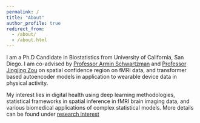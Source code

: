 ```yaml
---
permalink: /
title: "About"
author_profile: true
redirect_from: 
  - /about/
  - /about.html
---
```


I am a Ph.D Candidate in Biostatistics from University of California, San Diego. I am co-advised by [Professor Armin Schwartzman](https://datascience.ucsd.edu/people/armin-schwartzman/) and [Professor Jingjing Zou](https://profiles.ucsd.edu/jingjing.zou) on spatial confidence region on fMRI data, and transformer based autoencoder models in application to wearable device data in physical activity.


My interest lies in digital health using deep learning methodologies, statistical frameworks in spatial inference in fMRI brain imaging data, and various biomedical applications of complex statistical models. More details can be found under [research interest](https://howonryu.github.io/research/)
